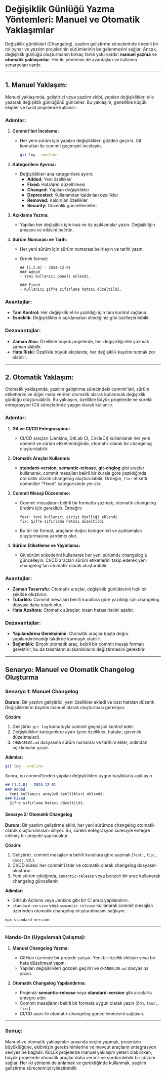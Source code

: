 # **Değişiklik Günlüğü Yazma Yöntemleri: Manuel ve Otomatik Yaklaşımlar**

Değişiklik günlükleri (Changelog), yazılım geliştirme süreçlerinde önemli bir rol oynar ve yazılım projelerinin sürümlerinin belgelenmesini sağlar. Ancak, değişiklik günlüğü oluşturmanın birkaç farklı yolu vardır: **manuel yazma** ve **otomatik yaklaşımlar**. Her iki yöntemin de avantajları ve kullanım senaryoları vardır.

---

## **1. Manuel Yaklaşım:**

Manuel yaklaşımda, geliştirici veya yazılım ekibi, yapılan değişiklikleri elle yazarak değişiklik günlüğünü günceller. Bu yaklaşım, genellikle küçük ekipler ve basit projelerde kullanılır.

### **Adımlar:**

1. **Commit'leri İnceleme:**
   - Her yeni sürüm için yapılan değişiklikleri gözden geçirin. Git komutları ile commit geçmişini inceleyin.

     ```bash
     git log --oneline
     ```

2. **Kategorilere Ayırma:**
   - Değişiklikleri ana kategorilere ayırın:
     - **Added:** Yeni özellikler
     - **Fixed:** Hataların düzeltilmesi
     - **Changed:** Yapılan değişiklikler
     - **Deprecated:** Kullanımdan kaldırılan özellikler
     - **Removed:** Kaldırılan özellikler
     - **Security:** Güvenlik güncellemeleri

3. **Açıklama Yazma:**
   - Yapılan her değişiklik için kısa ve öz açıklamalar yazın. Değişikliğin amacını ve etkisini belirtin.

4. **Sürüm Numarası ve Tarih:**
   - Her yeni sürüm için sürüm numarası belirleyin ve tarihi yazın.
   - Örnek format:

     ```text
     ## [1.2.0] - 2024-12-01
     ### Added
     - Yeni kullanıcı paneli eklendi.
     
     ### Fixed
     - Kullanıcı şifre sıfırlama hatası düzeltildi.
     ```

### **Avantajlar:**

- **Tam Kontrol:** Her değişiklik el ile yazıldığı için tam kontrol sağlanır.
- **Esneklik:** Değişikliklerin açıklamaları dilediğiniz gibi özelleştirilebilir.
  
### **Dezavantajlar:**

- **Zaman Alıcı:** Özellikle büyük projelerde, her değişikliği elle yazmak zaman alabilir.
- **Hata Riski:** Özellikle büyük ekiplerde, her değişiklik kaydını tutmak zor olabilir.

---

## **2. Otomatik Yaklaşım:**

Otomatik yaklaşımda, yazılım geliştirme sürecindeki commit’leri, sürüm etiketlerini ve diğer meta verileri otomatik olarak kullanarak değişiklik günlüğü oluşturulabilir. Bu yaklaşım, özellikle büyük projelerde ve sürekli entegrasyon (CI) süreçlerinde yaygın olarak kullanılır.

### **Adımlar:**

1. **Git ve CI/CD Entegrasyonu:**
   - CI/CD araçları (Jenkins, GitLab CI, CircleCI) kullanılarak her yeni commit ve sürüm etiketlendiğinde, otomatik olarak bir changelog oluşturulabilir.

2. **Otomatik Araçlar Kullanma:**
   - **standard-version**, **semantic-release**, **git-chglog** gibi araçlar kullanarak, commit mesajları belirli bir kurala göre yazıldığında otomatik olarak changelog oluşturulabilir. Örneğin, `fix:` etiketli commitler "Fixed" kategorisinde yer alır.

3. **Commit Mesajı Düzenleme:**
   - Commit mesajlarını belirli bir formatta yazmak, otomatik changelog üretimi için gereklidir. Örneğin:

     ```text
     feat: Yeni kullanıcı girişi özelliği eklendi
     fix: Şifre sıfırlama hatası düzeltildi
     ```

   - Bu tür bir format, araçların doğru kategorileri ve açıklamaları oluşturmasına yardımcı olur.

4. **Sürüm Etiketleme ve Yayınlama:**
   - Git sürüm etiketlerini kullanarak her yeni sürümde changelog'u güncelleyin. CI/CD araçları sürüm etiketlerini takip ederek yeni changelog'ları otomatik olarak oluşturabilir.

### **Avantajlar:**

- **Zaman Tasarrufu:** Otomatik araçlar, değişiklik günlüklerini hızlı bir şekilde oluşturur.
- **Tutarlılık:** Commit mesajları belirli kurallara göre yazıldığı için changelog dosyası daha tutarlı olur.
- **Hata Azaltma:** Otomatik süreçler, insan hatası riskini azaltır.

### **Dezavantajlar:**

- **Yapılandırma Gereksinimi:** Otomatik araçlar başta doğru yapılandırılmadığı takdirde karmaşık olabilir.
- **Bağımlılık:** Birçok otomatik araç, belirli bir commit mesajı formatı gerektirir, bu da takımların alışkanlıklarını değiştirmesini gerektirir.

---

## **Senaryo: Manuel ve Otomatik Changelog Oluşturma**

### **Senaryo 1: Manuel Changelog**

**Durum:**
Bir yazılım geliştirici, yeni özellikler ekledi ve bazı hataları düzeltti. Değişikliklerin kaydını manuel olarak oluşturması gerekiyor.

**Çözüm:**

1. Geliştirici `git log` komutuyla commit geçmişini kontrol eder.
2. Değişiklikleri kategorilere ayırır (yeni özellikler, hatalar, güvenlik düzeltmeleri).
3. `CHANGELOG.md` dosyasına sürüm numarası ve tarihini ekler, ardından açıklamalar yazar.

**Adımlar:**

```bash
git log --oneline
```

Sonra, bu commit’lerden yapılan değişiklikleri uygun başlıklarla açıklayın.

```md
## [1.2.0] - 2024-12-01
### Added
- Yeni kullanıcı arayüzü özellikleri eklendi.
### Fixed
- Şifre sıfırlama hatası düzeltildi.
```

#### **Senaryo 2: Otomatik Changelog**

**Durum:**
Bir yazılım geliştirme ekibi, her yeni sürümde changelog otomatik olarak oluşturulmasını istiyor. Bu, sürekli entegrasyon süreciyle entegre edilmiş bir projede yapılacaktır.

**Çözüm:**

1. Geliştirici, commit mesajlarını belirli kurallara göre yazmalı (`feat:`, `fix:`, `docs:`, vb.).
2. CI/CD süreci her commit'i izler ve otomatik olarak changelog dosyasını oluşturur.
3. Yeni sürüm çıktığında, `semantic-release` veya benzeri bir araç kullanarak changelog güncellenir.

**Adımlar:**

- GitHub Actions veya Jenkins gibi bir CI aracı yapılandırın.
- `standard-version` veya `semantic-release` kullanarak commit mesajları üzerinden otomatik changelog oluşturulmasını sağlayın.

```bash
npx standard-version
```

---

### **Hands-On (Uygulamalı Çalışma):**

1. **Manuel Changelog Yazma:**
   - GitHub üzerinde bir projede çalışın. Yeni bir özellik ekleyin veya bir hata düzeltmesi yapın.
   - Yapılan değişiklikleri gözden geçirin ve `CHANGELOG.md` dosyasına yazın.

2. **Otomatik Changelog Yapılandırma:**
   - Projenizi **semantic-release** veya **standard-version** gibi araçlarla entegre edin.
   - Commit mesajlarını belirli bir formata uygun olarak yazın (örn. `feat:`, `fix:`).
   - CI/CD aracı ile otomatik changelog güncellenmesini sağlayın.

---

### **Sonuç:**

Manuel ve otomatik yaklaşımlar arasında seçim yapmak, projenizin büyüklüğüne, ekibinizin gereksinimlerine ve mevcut araçların entegrasyon seviyesine bağlıdır. Küçük projelerde manuel yaklaşım yeterli olabilirken, büyük projelerde otomatik araçlar daha verimli ve sürdürülebilir bir çözüm sağlar. Her iki yöntemi de anlamak ve gerektiğinde kullanmak, yazılım geliştirme süreçlerinizi iyileştirebilir.
